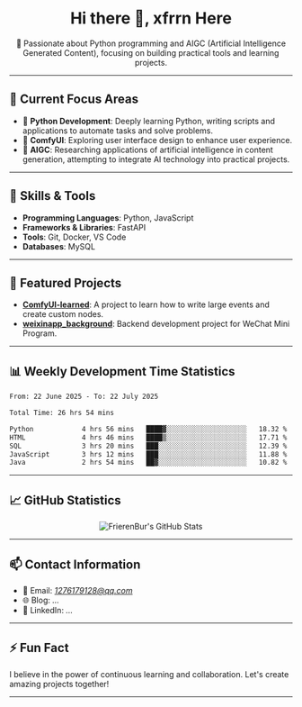 <h1 align="center">Hi there 👋, xfrrn Here</h1>

<p align="center">
  🎯 Passionate about Python programming and AIGC (Artificial Intelligence Generated Content), focusing on building practical tools and learning projects.
</p>

---

## 🧠 Current Focus Areas

- 🐍 **Python Development**: Deeply learning Python, writing scripts and applications to automate tasks and solve problems.
- 🧩 **ComfyUI**: Exploring user interface design to enhance user experience.
- 🤖 **AIGC**: Researching applications of artificial intelligence in content generation, attempting to integrate AI technology into practical projects.

---

## 🔧 Skills & Tools

- **Programming Languages**: Python, JavaScript
- **Frameworks & Libraries**: FastAPI
- **Tools**: Git, Docker, VS Code
- **Databases**: MySQL

---

## 📂 Featured Projects

- [**ComfyUI-learned**](https://github.com/FrierenBur/ComfyUI-learned): A project to learn how to write large events and create custom nodes.
- [**weixinapp_background**](https://github.com/FrierenBur/weixinapp_background): Backend development project for WeChat Mini Program.

---

## 📊 Weekly Development Time Statistics
<!--START_SECTION:waka-->

```txt
From: 22 June 2025 - To: 22 July 2025

Total Time: 26 hrs 54 mins

Python            4 hrs 56 mins   ████▓░░░░░░░░░░░░░░░░░░░░   18.32 %
HTML              4 hrs 46 mins   ████▒░░░░░░░░░░░░░░░░░░░░   17.71 %
SQL               3 hrs 20 mins   ███░░░░░░░░░░░░░░░░░░░░░░   12.39 %
JavaScript        3 hrs 12 mins   ███░░░░░░░░░░░░░░░░░░░░░░   11.88 %
Java              2 hrs 54 mins   ██▓░░░░░░░░░░░░░░░░░░░░░░   10.82 %
```

<!--END_SECTION:waka-->



---

## 📈 GitHub Statistics

<p align="center">
  <img src="https://github-readme-stats.vercel.app/api?username=FrierenBur&show_icons=true&theme=radical" alt="FrierenBur's GitHub Stats" />
</p>

---

## 📫 Contact Information

- 📧 Email: *1276179128@qq.com*
- 🌐 Blog: *...*
- 💼 LinkedIn: *...*

---

## ⚡ Fun Fact

I believe in the power of continuous learning and collaboration. Let's create amazing projects together!

---
